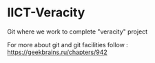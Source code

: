 # IICT-Veracity
Git where we work to complete "veracity" project

For more about git and git facilities follow : https://geekbrains.ru/chapters/942
